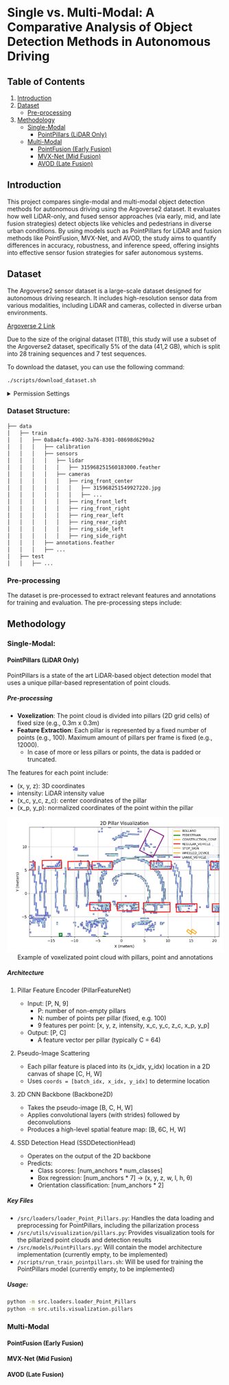 # Single vs. Multi-Modal: A Comparative Analysis of Object Detection Methods in Autonomous Driving

## Table of Contents
1. [Introduction](#introduction)
2. [Dataset](#dataset)
    - [Pre-processing](#pre-processing)
3. [Methodology](#methodology)
    - [Single-Modal](#single-modal)
        - [PointPillars (LiDAR Only)](#pointpillars-lidar-only)
    - [Multi-Modal](#multi-modal)
        - [PointFusion (Early Fusion)](#pointfusion-early-fusion)
        - [MVX-Net (Mid Fusion)](#mvx-net-mid-fusion)
        - [AVOD (Late Fusion)](#avod-late-fusion)


## Introduction
This project compares single-modal and multi-modal object detection methods for autonomous driving using the Argoverse2 dataset. It evaluates how well LiDAR-only, and fused sensor approaches (via early, mid, and late fusion strategies) detect objects like vehicles and pedestrians in diverse urban conditions. By using models such as PointPillars for LiDAR and fusion methods like PointFusion, MVX-Net, and AVOD, the study aims to quantify differences in accuracy, robustness, and inference speed, offering insights into effective sensor fusion strategies for safer autonomous systems.

## Dataset
The Argoverse2 sensor dataset is a large-scale dataset designed for autonomous driving research. It includes high-resolution sensor data from various modalities, including LiDAR and cameras, collected in diverse urban environments.

[Argoverse 2 Link](https://www.argoverse.org/av2.html)

Due to the size of the original dataset (1TB), this study will use a subset of the Argoverse2 dataset, specifically 5% of the data (41,2 GB), which is split into 28 training sequences and 7 test sequences.

To download the dataset, you can use the following command:

```bash
./scripts/download_dataset.sh
```


<details>
<summary>Permission Settings</summary>

If you encounter permission issues when running the script, you can edit permissions using the command:

```bash
chmod +x ./scripts/download_data.sh
```
</details>


### Dataset Structure:

```
├── data
│   ├── train
│   │   ├── 0a8a4cfa-4902-3a76-8301-08698d6290a2
│   │   │   ├── calibration
│   │   │   ├── sensors
│   │   │   │   ├── lidar
│   │   │   │   │   ├── 315968251560183000.feather
│   │   │   │   ├── cameras
│   │   │   │   │   ├── ring_front_center
│   │   │   │   │   │   ├── 315968251549927220.jpg
│   │   │   │   │   │   ├── ...
│   │   │   │   │   ├── ring_front_left
│   │   │   │   │   ├── ring_front_right
│   │   │   │   │   ├── ring_rear_left
│   │   │   │   │   ├── ring_rear_right
│   │   │   │   │   ├── ring_side_left
│   │   │   │   │   ├── ring_side_right
│   │   │   ├── annotations.feather
│   │   │   ├── ...
│   ├── test
│   │   ├── ...
```

### Pre-processing
The dataset is pre-processed to extract relevant features and annotations for training and evaluation. The pre-processing steps include:


## Methodology
### Single-Modal:
#### PointPillars (LiDAR Only)
PointPillars is a state of the art LiDAR-based object detection model that uses a unique pillar-based representation of point clouds. 

##### Pre-processing
- **Voxelization**: The point cloud is divided into pillars (2D grid cells) of fixed size (e.g., 0.3m x 0.3m)
- **Feature Extraction**: Each pillar is represented by a fixed number of points (e.g., 100). Maximum amount of pillars per frame is fixed (e.g., 12000).
    - In case of more or less pillars or points, the data is padded or truncated.

The features for each point include:
- (x, y, z): 3D coordinates
- intensity: LiDAR intensity value
- (x_c, y_c, z_c): center coordinates of the pillar
- (x_p, y_p): normalized coordinates of the point within the pillar

<!-- Add image here -->
<!-- ![PointPillars Architecture](/src/utils/visualization/figures/Figure_1_zoom_1.png) -->
<p align="center">
    <img src="./src/utils/visualization/figures/Figure_1_zoom_1.png" alt="Pillars Voxalization" width="600"/>
    <br>
    Example of voxelizated point cloud with pillars, point and annotations
</p>

##### Architecture
1. Pillar Feature Encoder (PillarFeatureNet)
   - Input: [P, N, 9]
     - P: number of non-empty pillars
     - N: number of points per pillar (fixed, e.g. 100)
     - 9 features per point: [x, y, z, intensity, x_c, y_c, z_c, x_p, y_p]
   - Output: [P, C]
     - A feature vector per pillar (typically C = 64)

2. Pseudo-Image Scattering
   - Each pillar feature is placed into its (x_idx, y_idx) location in a 2D canvas of shape [C, H, W]
   - Uses `coords = [batch_idx, x_idx, y_idx]` to determine location

3. 2D CNN Backbone (Backbone2D)
   - Takes the pseudo-image [B, C, H, W]
   - Applies convolutional layers (with strides) followed by deconvolutions
   - Produces a high-level spatial feature map: [B, 6C, H, W]

4. SSD Detection Head (SSDDetectionHead)
   - Operates on the output of the 2D backbone
   - Predicts:
     - Class scores: [num_anchors * num_classes]
     - Box regression: [num_anchors * 7] → (x, y, z, w, l, h, θ)
     - Orientation classification: [num_anchors * 2]

##### Key Files
- `/src/loaders/loader_Point_Pillars.py`: Handles the data loading and preprocessing for PointPillars, including the pillarization process
- `/src/utils/visualization/pillars.py`: Provides visualization tools for the pillarized point clouds and detection results
- `/src/models/PointPillars.py`: Will contain the model architecture implementation (currently empty, to be implemented)
- `/scripts/run_train_pointpillars.sh`: Will be used for training the PointPillars model (currently empty, to be implemented)

##### Usage:
```bash
python -m src.loaders.loader_Point_Pillars
python -m src.utils.visualization.pillars
```

### Multi-Modal
#### PointFusion (Early Fusion)

#### MVX-Net (Mid Fusion)

#### AVOD (Late Fusion)
